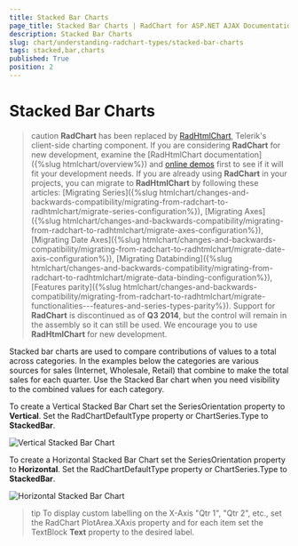 ```yaml
---
title: Stacked Bar Charts
page_title: Stacked Bar Charts | RadChart for ASP.NET AJAX Documentation
description: Stacked Bar Charts
slug: chart/understanding-radchart-types/stacked-bar-charts
tags: stacked,bar,charts
published: True
position: 2
---
```


# Stacked Bar Charts

>caution  **RadChart** has been replaced by [RadHtmlChart](https://www.telerik.com/products/aspnet-ajax/html-chart.aspx), Telerik's client-side charting component. If you are considering **RadChart** for new development, examine the [RadHtmlChart documentation]({%slug htmlchart/overview%}) and [online demos](https://demos.telerik.com/aspnet-ajax/htmlchart/examples/overview/defaultcs.aspx) first to see if it will fit your development needs. If you are already using **RadChart** in your projects, you can migrate to **RadHtmlChart** by following these articles: [Migrating Series]({%slug htmlchart/changes-and-backwards-compatibility/migrating-from-radchart-to-radhtmlchart/migrate-series-configuration%}), [Migrating Axes]({%slug htmlchart/changes-and-backwards-compatibility/migrating-from-radchart-to-radhtmlchart/migrate-axes-configuration%}), [Migrating Date Axes]({%slug htmlchart/changes-and-backwards-compatibility/migrating-from-radchart-to-radhtmlchart/migrate-date-axis-configuration%}), [Migrating Databinding]({%slug htmlchart/changes-and-backwards-compatibility/migrating-from-radchart-to-radhtmlchart/migrate-data-binding-configuration%}), [Features parity]({%slug htmlchart/changes-and-backwards-compatibility/migrating-from-radchart-to-radhtmlchart/migrate-functionalities---features-and-series-types-parity%}). Support for **RadChart** is discontinued as of **Q3 2014**, but the control will remain in the assembly so it can still be used. We encourage you to use **RadHtmlChart** for new development.

Stacked bar charts are used to compare contributions of values to a total across categories. In the examples below the categories are various sources for sales (Internet, Wholesale, Retail) that combine to make the total sales for each quarter. Use the Stacked Bar chart when you need visibility to the combined values for each category.

To create a Vertical Stacked Bar Chart set the SeriesOrientation property to **Vertical**. Set the RadChartDefaultType property or ChartSeries.Type to **StackedBar**.

![Vertical Stacked Bar Chart](images/radchartelements3.png)

To create a Horizontal Stacked Bar Chart set the SeriesOrientation property to **Horizontal**. Set the RadChartDefaultType property or ChartSeries.Type to **StackedBar**.

![Horizontal Stacked Bar Chart](images/radchartelements4.png)

>tip To display custom labelling on the X-Axis "Qtr 1", "Qtr 2", etc., set the RadChart PlotArea.XAxis property and for each item set the TextBlock **Text** property to the desired label.

